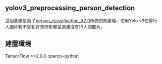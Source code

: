 ## yolov3_preprocessing_person_detection
這個倉庫是為了[person_classifiaction_tf2.0](https://github.com/simon831110/person_classifiaction_tf2.0)所做的前處理，使用Yolo v3使得行人圖片較不受到背景所影響並過濾沒有行人的圖片。

## 建置環境
TensorFlow >=2.0.0
opencv-python
